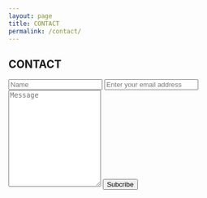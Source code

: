 ```yaml
---
layout: page
title: CONTACT
permalink: /contact/
---
```


<section>
				<div class="container ">
					<div class="row contactForm">
						<div class="floatRight contact-text col-12 col-md-6 col-lg-6">
					<h1>CONTACT</h1>
				</div>
				<div class="contactForm floatRight col-12 col-md-6 col-lg-5">
					<form action="https://formspree.io/bilisummaawear@gmail.com"
	      			method="POST">
		    			<input class="subscribe-input col-12" type="text" name="name" placeholder="Name">
		    			<input class="subscribe-input col-12" type="email" placeholder="Enter your email address" name="_replyto">
		    			<textarea name="message" placeholder="Message" class="subscribe-input col-12" style="height:190px;"></textarea>
						<input class="subscribe-button col-4" type="submit" value="Subcribe" placeholder="Subscribe">
					</form>
				</div>
				</div>
				</div>
			</section>